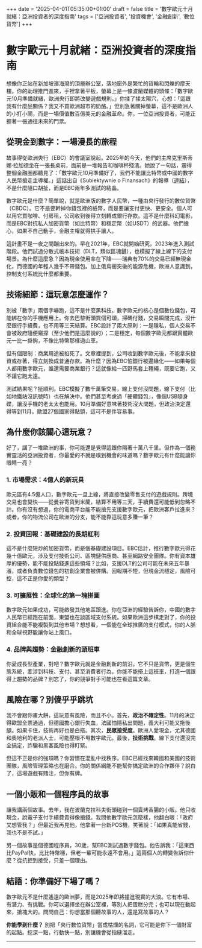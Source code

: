 +++
date = '2025-04-01T05:35:00+01:00'
draft = false
title = '數字歐元十月就緒：亞洲投資者的深度指南'
tags = ['亞洲投資者', '投資機會', '金融創新', '數位貨幣']
+++

# 數字歐元十月就緒：亞洲投資者的深度指南

想像你正站在新加坡濱海灣的頂層辦公室，落地窗外是繁忙的貨輪和閃爍的摩天樓。你的助理推門進來，手裡拿著平板，螢幕上是一條波蘭媒體的頭條：「數字歐元10月準備就緒，歐洲央行即將改變遊戲規則。」你揉了揉太陽穴，心想：「這跟我有什麼屁關係？我又不買歐洲超市的奶酪。」但別急著關掉螢幕，這不是歐洲人的小打小鬧，而是一場價值數百億美元的金融革命。你，一位亞洲投資者，可能正握著一張通往未來的門票。

## 從現金到數字：一場漫長的旅程

故事得從歐洲央行（EBC）的會議室說起。2025年的今天，他們的主席克里斯蒂娜·拉加德坐在一張長桌前，面前是一堆報告和咖啡杯殘渣。她說了一句話，震得整個金融圈都聽見了：「數字歐元10月準備好了，我們不能讓比特幣或中國的數字人民幣搶走主導權。」這話出自《Subiektywnie o Finansach》的報導（[連結](https://subiektywnieofinansach.pl/cyfrowe-eurogotowe-w-pazdzierniku-kiedy-decyzja-polityczna/)），不是什麼隨口胡扯，而是EBC兩年多測試的結晶。

數字歐元是什麼？簡單說，就是歐洲版的數字人民幣，一種由央行發行的數位貨幣（CBDC）。它不是要幹掉你錢包裡的紙幣，而是要讓支付更快、更安全。個人可以用它買咖啡、付房租，公司收到後得立刻轉成銀行存款。這不是什麼科幻電影，而是EBC對抗私人加密貨幣（如比特幣）和穩定幣（如USDT）的武器。他們擔心，如果不自己動手，金融主權就得拱手讓人。

這計畫不是一夜之間蹦出來的。早在2021年，EBC就開始研究，2023年進入測試階段。他們試過分散式帳本技術（DLT，類似區塊鏈），也模擬了線上線下的支付場景。為什麼這麼急？因為現金使用率在下降——瑞典有70%的交易已經無現金化，而德國的年輕人幾乎不帶錢包。加上俄烏衝突後的能源危機，歐洲人意識到，控制支付系統比什麼都重要。

## 技術細節：這玩意怎麼運作？

別被「數字」兩個字嚇跑，這不是什麼黑科技。數字歐元的核心是個數位錢包，可能綁在你的手機應用上。你去巴黎街頭買個可頌，掃碼付錢，交易瞬間完成，沒什麼銀行手續費，也不用等三天結算。EBC設計了兩大原則：一是隱私，個人交易不會被政府隨便窺探（至少他們是這麼說的）；二是穩定，每個數字歐元都跟實體歐元一比一掛鉤，不像比特幣那樣過山車。

但有個限制：商業用途被掐死了。文章裡提到，公司收到數字歐元後，不能拿來投資或存著，得立刻換成普通存款。為什麼？因為EBC怕銀行被邊緣化——如果每個人都用數字歐元，誰還需要商業銀行？這就像給一匹野馬套上韁繩，既要它跑，又不讓它跑太遠。

測試結果呢？挺順利。EBC模擬了數千萬筆交易，線上支付沒問題，線下支付（比如地鐵站沒訊號時）也在解決中。他們甚至考慮過「硬體錢包」，像個USB隨身碟，讓沒手機的老太太也能用。10月準備好意味著技術沒大問題，但政治決定還得等到11月。歐盟27個國家得點頭，這可不是件容易事。

## 為什麼你該關心這玩意？

好了，講了一堆歐洲的事，你可能還是覺得這跟你隔著十萬八千里。但作為一個務實靈活的亞洲投資者，你最愛的不就是嗅到機會的味道嗎？數字歐元有什麼能讓你眼睛一亮？

### 1. 市場需求：4億人的新玩具
歐元區有4.5億人口，數字歐元一旦上線，將直接改變零售支付的遊戲規則。跨境交易也會變快——從曼谷寄貨到米蘭，結算不用等三天，手續費還可能低到忽略不計。你有沒有想過，你的電商平台能不能搶先支援數字歐元，把歐洲客戶拉進來？或者，你的物流公司在歐洲的分支，能不能靠這玩意多賺一筆？

### 2. 投資回報：基礎建設的長期紅利
這不是什麼短炒的加密貨幣，而是個基礎建設項目。EBC估計，推行數字歐元得花幾十億歐元，涉及支付技術公司、區塊鏈供應商、甚至網路安全團隊。你有資本雄厚的優勢，能不能投點錢進這些領域？比如，支援DLT的公司可能在未來五年暴漲，或者負責數位錢包的初創企業會被併購。回報期不短，但現金流穩定，風險可控，這不正是你愛的類型？

### 3. 可擴展性：全球化的第一塊拼圖
數字歐元如果成功，可能啟發其他地區跟進。你在亞洲的經驗告訴你，中國的數字人民幣已經跑在前面，東盟也在談區域支付系統。如果歐洲這步棋走對了，你的投資組合能不能複製到其他市場？想想看，一個能在全球推廣的支付模式，你的人脈和全球視野能讓你站上風口。

### 4. 品牌與趨勢：金融創新的頭班車
你愛成長型產業，對吧？數字歐元就是金融創新的前沿。它不只是貨幣，更是個生態系統，牽涉到科技、支付、甚至消費者行為。你能不能搭上這班車，打造一個跟得上趨勢的品牌？別忘了，你的競爭對手可能也在看這篇文章。

## 風險在哪？別傻乎乎跳坑

我不會跟你畫大餅，這玩意有風險，而且不小。首先，**政治不確定性**。11月的決定得歐盟全票通過，但德國擔心銀行失血，法國怕隱私出問題，義大利可能又拖後腿。如果卡住，技術再好也是白搭。其次，**民眾接受度**。歐洲人愛現金，尤其德國和奧地利的老派人士，可能壓根不甩數字歐元。最後，**技術挑戰**。線下支付還沒完全搞定，詐騙和黑客風險也得盯緊。

但這不正是你的強項嗎？你習慣在混亂中找秩序。EBC已經找來韓國和美國的技術團隊，風險管理策略也在磨合。你的關係網能不能幫你搞定歐洲的合作夥伴？說白了，這場遊戲有賭注，但你有牌。

## 一個小販和一個程序員的故事

讓我講兩個故事。去年，我在波蘭克拉科夫街頭碰到一個賣烤香腸的小販。他只收現金，說電子支付手續費貴得像搶錢。我問他數字歐元怎麼樣，他翻白眼：「政府又想管我？」但最近我再見他，他拿著一台新POS機，笑著說：「如果真能省錢，我也不是不試。」

另一個故事是個德國程序員，30歲，幫EBC測試過數字錢包。他告訴我：「這東西比PayPal快，比比特幣穩，但老一輩可能永遠不會用。」這兩個人的轉變告訴你什麼？從抗拒到接受，只差一個理由。

## 結語：你準備好下場了嗎？

數字歐元不是什麼遙遠的歐洲夢，而是2025年即將撞進現實的大浪。它有市場、有潛力、有挑戰。你可以選擇坐在辦公室裡，等別人把蛋糕分完；也可以現在動起來，搶塊大的。問問自己：你想當那個聽故事的人，還是寫故事的人？

**你能學到什麼？** 別把「央行數位貨幣」當成枯燥的名詞，它可能是你下一個財富的起點。挖深一點，行動快一點，別讓機會從指縫溜走。

---